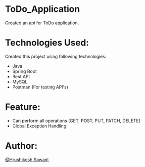 # ToDo_Application
Created an api for ToDo application.

# Technologies Used:
Created this project using following technologies:

- Java
- Spring Boot
- Rest API
- MySQL
- Postman (For testing API's)

# Feature:

- Can perform all operations (GET, POST, PUT, PATCH, DELETE)
- Global Exception Handling

# Author:
[@Hrushikesh Sawant](https://github.com/HrushikeshSawant)
